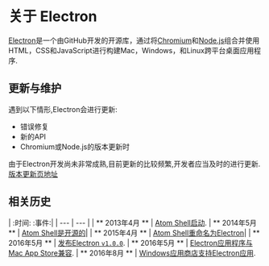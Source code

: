 # 关于 Electron
[Electron](https://electron.atom.io)是一个由GitHub开发的开源库，通过将[Chromium](https://www.chromium.org/Home)和[Node.js](https://nodejs.org)组合并使用HTML，CSS和JavaScript进行构建Mac，Windows，和Linux跨平台桌面应用程序.

## 更新与维护
遇到以下情形,Electron会进行更新:
* 错误修复
* 新的API
* Chromium或Node.js的版本更新时

由于Electron开发尚未非常成熟,目前更新的比较频繁,开发者应当及时的进行更新.[版本更新页地址](https://github.com/electron/electron/releases)             

## 相关历史

| :时间: :事件:|
| --- | --- |
| ** 2013年4月 ** | [Atom Shell启动](https://github.com/electron/electron/commit/6ef8875b1e93787fa9759f602e7880f28e8e6b45).
| ** 2014年5月 ** | [Atom Shell是开源的](http://blog.atom.io/2014/05/06/atom-is-now-open-source.html)|
| ** 2015年4月 ** | [Atom Shell重命名为Electron](https://github.com/electron/electron/pull/1389)|
| ** 2016年5月 ** | [发布Electron `v1.0.0`](https://electron.atom.io/blog/2016/05/11/electron-1-0).
| ** 2016年5月 ** | [Electron应用程序与Mac App Store兼容](https://electron.atom.io/docs/tutorial/mac-app-store-submission-guide).
| ** 2016年8月 ** | [Windows应用商店支持Electron应用](https://electron.atom.io/docs/tutorial/windows-store-guide).